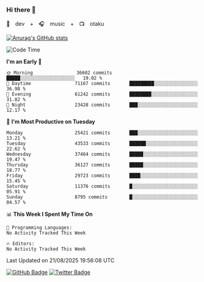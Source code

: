 ### Hi there 👋

🚀　dev　+　🎧　music　+　📺　otaku


[![Anurag's GitHub stats](https://github-readme-stats.vercel.app/api?username=koheitasaka&count_private=true&show_icons=true&theme=monokai)](https://github.com/koheitasaka/github-readme-stats)

<!--START_SECTION:waka-->
![Code Time](http://img.shields.io/badge/Code%20Time-1%2C161%20hrs%2023%20mins-blue)

**I'm an Early 🐤** 

```text
🌞 Morning                36602 commits       █████░░░░░░░░░░░░░░░░░░░░   19.02 % 
🌆 Daytime                71167 commits       █████████░░░░░░░░░░░░░░░░   36.98 % 
🌃 Evening                61242 commits       ████████░░░░░░░░░░░░░░░░░   31.82 % 
🌙 Night                  23428 commits       ███░░░░░░░░░░░░░░░░░░░░░░   12.17 % 
```
📅 **I'm Most Productive on Tuesday** 

```text
Monday                   25421 commits       ███░░░░░░░░░░░░░░░░░░░░░░   13.21 % 
Tuesday                  43533 commits       ██████░░░░░░░░░░░░░░░░░░░   22.62 % 
Wednesday                37464 commits       █████░░░░░░░░░░░░░░░░░░░░   19.47 % 
Thursday                 36127 commits       █████░░░░░░░░░░░░░░░░░░░░   18.77 % 
Friday                   29723 commits       ████░░░░░░░░░░░░░░░░░░░░░   15.45 % 
Saturday                 11376 commits       █░░░░░░░░░░░░░░░░░░░░░░░░   05.91 % 
Sunday                   8795 commits        █░░░░░░░░░░░░░░░░░░░░░░░░   04.57 % 
```


📊 **This Week I Spent My Time On** 

```text
💬 Programming Languages: 
No Activity Tracked This Week

🔥 Editors: 
No Activity Tracked This Week
```


 Last Updated on 21/08/2025 19:56:08 UTC
<!--END_SECTION:waka-->

[![GitHub Badge](https://img.shields.io/badge/GitHub-100000?style=for-the-badge&logo=github&logoColor=white)](https://github.com/koheitasaka)
[![Twitter Badge](https://img.shields.io/badge/Twitter-1DA1F2?style=for-the-badge&logo=twitter&logoColor=white)](https://twitter.com/sleep_asleep_)
